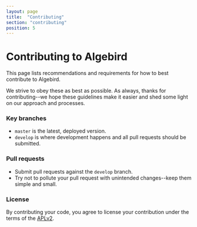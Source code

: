 ```yaml
---
layout: page
title:  "Contributing"
section: "contributing"
position: 5
---
```


# Contributing to Algebird

This page lists recommendations and requirements for how to best contribute to Algebird.

We strive to obey these as best as possible. As always, thanks for contributing--we hope these guidelines make it easier and shed some light on our approach and processes.

### Key branches
- `master` is the latest, deployed version.
- `develop` is where development happens and all pull requests should be submitted.

### Pull requests

- Submit pull requests against the `develop` branch.
- Try not to pollute your pull request with unintended changes--keep them simple and small.

### License

By contributing your code, you agree to license your contribution under the terms of the [APLv2](LICENSE).
